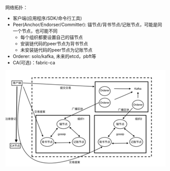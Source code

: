 网络拓扑：
* 客户端(应用程序/SDK/命令行工具)
* Peer(Anchor/Endorser/Committer): 锚节点/背书节点/记账节点，可能是同一个节点，也可能不同
  * 每个组织都要设置自己的锚节点
  * 安装链代码的peer节点为背书节点
  * 未安装链代码的peer节点为记账节点
* Orderer: solo/kafka, 未来的etcd，pbft等
* CA(可选)：fabric-ca

![超级账本网络拓扑](./超级账本网络拓扑.png)
